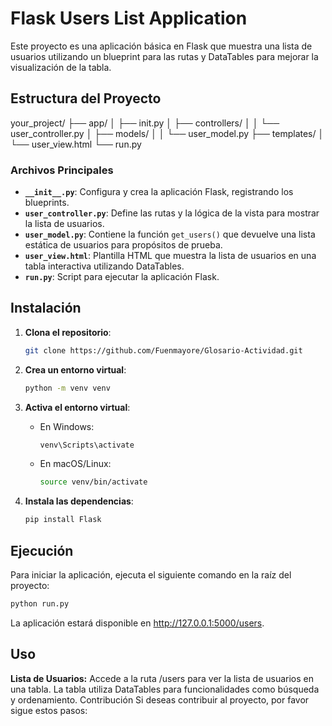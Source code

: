# Flask Users List Application

Este proyecto es una aplicación básica en Flask que muestra una lista de usuarios utilizando un blueprint para las rutas y DataTables para mejorar la visualización de la tabla.

## Estructura del Proyecto

your_project/ ├── app/ │ ├── init.py │ ├── controllers/ │ │ └── user_controller.py │ ├── models/ │ │ └── user_model.py ├── templates/ │ └── user_view.html └── run.py


### Archivos Principales

- **`__init__.py`**: Configura y crea la aplicación Flask, registrando los blueprints.
- **`user_controller.py`**: Define las rutas y la lógica de la vista para mostrar la lista de usuarios.
- **`user_model.py`**: Contiene la función `get_users()` que devuelve una lista estática de usuarios para propósitos de prueba.
- **`user_view.html`**: Plantilla HTML que muestra la lista de usuarios en una tabla interactiva utilizando DataTables.
- **`run.py`**: Script para ejecutar la aplicación Flask.

## Instalación

1. **Clona el repositorio**:
    ```bash
    git clone https://github.com/Fuenmayore/Glosario-Actividad.git
    ```

2. **Crea un entorno virtual**:
    ```bash
    python -m venv venv
    ```

3. **Activa el entorno virtual**:
    - En Windows:
        ```bash
        venv\Scripts\activate
        ```
    - En macOS/Linux:
        ```bash
        source venv/bin/activate
        ```

4. **Instala las dependencias**:
    ```bash
    pip install Flask
    ```

## Ejecución

Para iniciar la aplicación, ejecuta el siguiente comando en la raíz del proyecto:

```bash
python run.py
```

La aplicación estará disponible en http://127.0.0.1:5000/users.

## Uso
**Lista de Usuarios:** Accede a la ruta /users para ver la lista de usuarios en una tabla. La tabla utiliza DataTables para funcionalidades como búsqueda y ordenamiento.
Contribución
Si deseas contribuir al proyecto, por favor sigue estos pasos:

